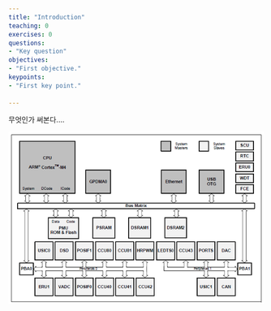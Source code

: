 ```yaml
---
title: "Introduction"
teaching: 0
exercises: 0
questions:
- "Key question"
objectives:
- "First objective."
keypoints:
- "First key point."

---
```




무엇인가 써본다....



![XMC4400 System](../fig/XMC4400_System.png "Title")

